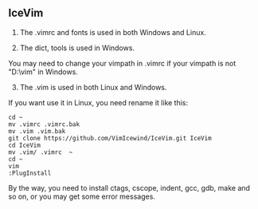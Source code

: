IceVim
-------------------------------------------------------------------------------
1. The .vimrc and fonts is used in both Windows and Linux.

2. The dict, tools is used in Windows.

  You may need to change your vimpath in .vimrc if your vimpath is not
  "D:\vim" in Windows.

3. The .vim is used in both Linux and Windows.

  If you want use it in Linux, you need rename it like this:

```
cd ~
mv .vimrc .vimrc.bak
mv .vim .vim.bak
git clone https://github.com/VimIcewind/IceVim.git IceVim
cd IceVim
mv .vim/ .vimrc  ~
cd ~
vim
:PlugInstall
```

  By the way, you need to install ctags, cscope, indent, gcc, gdb, make and so on,
  or you may get some error messages.
